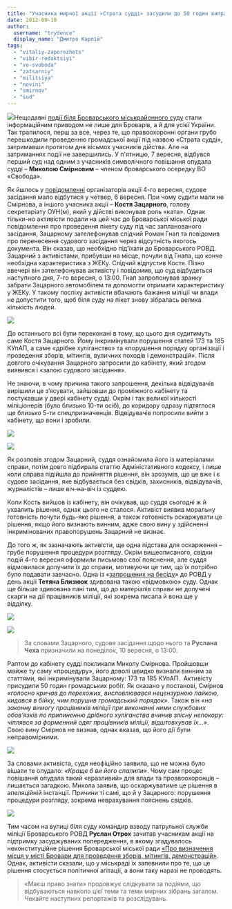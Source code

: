 ```yaml
---
title: "Учасника мирної акції «Страта судді» засудили до 50 годин виправних робіт"
date: 2012-09-10
author: 
  username: "trydence"
  display_name: "Дмитро Карпій"
tags: 
  - "vitaliy-zaporozhets"
  - "vibir-redaktsiyi"
  - "vo-svoboda"
  - "zatsarniy"
  - "militsiya"
  - "novini"
  - "smirnov"
  - "sud"
---
```


[![](https://mpz.brovary.org/wp-content/uploads/2012/09/DSC_9074.jpg)](https://mpz.brovary.org/wp-content/uploads/2012/09/DSC_9074.jpg)Нещодавні [події біля Броварського міськрайонного суду](https://mpz.brovary.org/mirna-aktsiya-starata-suddi-zakinchilas-pobittyam-ta-zatrimannyami-yiyi-uchasnikiv-militsiyeyu/ "Мирна акція «Страта судді» закінчилась побиттям та затриманнями її учасників міліцією") стали інформаційним приводом не лише для Броварів, а й для усієї України. Так трапилося, перш за все, через те, що правоохоронні органи грубо перешкодили проведенню громадської акції під назвою «Страта судді», затримавши протягом дня вісьмох учасників дійства. Але на затриманнях події не завершились. У п'ятницю, 7 вересня, відбувся перший суд над одним з учасників символічного повішання опудала судді – **Миколою Смірновим** – членом броварського осередку ВО «Свобода».

Як йшлось у [повідомленні](https://mpz.brovary.org/7-veresnya-sud-nad-uchasnikom-aktsiyi-strata-suddi/ "7 вересня – суд над учасником акції “страта судді”!") організаторів акції 4-го вересня, судове засідання мало відбутися у четвер, 6 вересня. При чому судити мали не Смірнова, а іншого учасника акції – **Костя Зацарного**, голову секретаріату ОУН(м), який у дійстві виконував роль «ката». Однак тільки-но активісти подали на цей час до Броварської міської ради повідомлення про проведення пікету суду під час запланованого засідання, Зацарному зателефонував слідчий Роман Гнап та повідомив про перенесення судового засідання через відсутність якогось документа. Він сказав, що необхідно під’їхати до Броварського РОВД. Зацарний з активістами, прибувши на місце, почули від Гнапа, що конче необхідна характеристика з ЖЕКу. Слідчий відпустив Костя. Пізно ввечері він зателефонував активісту і повідомив, що суд відбудеться наступного дня, 7-го вересня, о 13:00. Гнап запропонував зранку забрати Зацарного автомобілем та допомогти отримати характеристику у ЖЕКу. У такому поспіху активісти вбачають бажання міліції чи влади не допустити того, щоб біля суду на пікет знову зібралась велика кількість людей.

[![](https://mpz.brovary.org/wp-content/uploads/2012/09/DSC_9050.jpg)](https://mpz.brovary.org/wp-content/uploads/2012/09/DSC_9050.jpg)

До останнього всі були переконані в тому, що цього дня судитимуть саме Костя Зацарного. Йому інкримінували порушення статей 173 та 185 КУпАП, а саме «дрібне хуліганство» та «порушення порядку організації і проведення зборів, мітингів, вуличних походів і демонстрацій». Після довгого очікування Зацарного запросили до кабінету, який згодом виявився і «залою судового засідання».

Не знаючи, в чому причина такого запрошення, декілька відвідувачів вирішили це з’ясувати, зайшовши до проміжного кабінету та постукавши у двері кабінету судді. Окрім і так великої кількості міліціонерів (було близько 10-ти осіб), до коридору одразу підтяглося ще близько 5-ти спецпризначенців. Відвідувачів попросили вийти з кабінету, що вони і зробили.

[![](https://mpz.brovary.org/wp-content/uploads/2012/09/DSC_9057.jpg)](https://mpz.brovary.org/wp-content/uploads/2012/09/DSC_9057.jpg)

[![](https://mpz.brovary.org/wp-content/uploads/2012/09/DSC_9059.jpg)](https://mpz.brovary.org/wp-content/uploads/2012/09/DSC_9059.jpg)

Як розповів згодом Зацарний, суддя ознайомила його із матеріалами справи, потім довго підбирала статтю Адміністативного кодексу, і лише коли справа підійшла до прийняття рішення, він зрозумів, що це вже і є судове засідання, яке відбувається без свідків, захисників, відвідувачів, журналістів – лише віч-на-віч із суддею.

Коли Кость вийшов із кабінету, він очікував, що суддя сьогодні ж й ухвалить рішення, однак цього не сталося. Активіст виявив моральну готовність почути будь-яке рішення, а також готовність оскаржувати це рішення, якщо його визнають винним, адже свою вину у здійсненні інкримінованих правопорушень Зацарний не визнає.

До того ж, як зазначають активісти, ще одна підстава для оскарження – грубе порушення процедури розгляду. Окрім вищеописаного, свідки подій 4-го вересня оформили письмово свої пояснення, але суддя відмовилася долучити їх до справи, мотивуючи це тим, що їх потрібно було подавати завчасно. Одна із «[запрошених на бесіду](https://mpz.brovary.org/mirna-aktsiya-starata-suddi-zakinchilas-pobittyam-ta-zatrimannyami-yiyi-uchasnikiv-militsiyeyu/)» до РОВД у день акції **Тетяна Близнюк** здивована такою «відмовкою» суду. Однак ще більше здивована пані тим, що до матеріалів справи не долучені скарги на дії працівників міліції, які зокрема писала й вона ще у відділку.

[![](https://mpz.brovary.org/wp-content/uploads/2012/09/DSC_9062.jpg)](https://mpz.brovary.org/wp-content/uploads/2012/09/DSC_9062.jpg)

[![](https://mpz.brovary.org/wp-content/uploads/2012/09/DSC_9066.jpg)](https://mpz.brovary.org/wp-content/uploads/2012/09/DSC_9066.jpg)

> За словами Зацарного, судове засідання щодо нього та **Руслана Чеха** призначили на понеділок, 10 вересня, о 13:00.

Раптом до кабінету судді покликали Миколу Смірнова. Пройшовши майже ту саму «процедуру», його доволі швидко визнали винним за статтями, які інкримінували Зацарному: 173 та 185 КУпАП.  Активісту присудили 50 годин громадських робіт. Як сказано у постанові, Смірнов _«голосно кричав до перехожих, висловлювався нецензурною лайкою, кидався в бійку, чим порушив громадський порядок»_. Також він _«на законну вимогу працівників міліції при виконанні ними службових обов’язків по припиненню дрібного хуліганства вчинив злісну непокору: чіплявся за форменний одяг працівників міліції, відштовхував їх…»_. Свою вину Смірнов не визнав, однак вказав, що його дії були неправомірними.

[![](https://mpz.brovary.org/wp-content/uploads/2012/09/Image00002.jpg)](https://mpz.brovary.org/wp-content/uploads/2012/09/Image00002.jpg)

За словами активіста, судя неофіційно заявила, що не можна було вішати те опудало: _«Краще б ви його спалили»_. Чому сам процес повішання опудала такий «вразливий» для влади та проавоохоронців – лишається загадкою. Микола заявив, що оскаржуватиме це рішення в апеляційній інстанції. Причини ті самі, що й у Зацарного: порушення процедури розгляду, зокрема неврахування пояснень свідків.

[![](https://mpz.brovary.org/wp-content/uploads/2012/09/DSC_9074.jpg)](https://mpz.brovary.org/wp-content/uploads/2012/09/DSC_9074.jpg)

Тим часом на вулиці біля суду командир взводу патрульної служби міліції Броварського РОВД **Руслан Отрох** зачитав учасникам акції на підтримку засуджуваних попередження, в якому згадувалось неконституційне рішення Броварської міської ради [«Про визначення місця у місті Бровари для проведення зборів, мітингів, демонстрацій»](http://docs.brovary.org/p3930/21.08.2012/394 "Рішення виконавчого комітету від 21.08.2012 №394"). Однак, активісти сказали, що у міськраді їх запевнили про те, що це рішення стосується політичної агітації, а вони таку наразі не проводять.

> «Маєш право знати» продовжує слідкувати за подіями, що відбуваються навколо цієї теми та теми мирних зібрань загалом. Чекайте наступних репортажів та розслідувань.
